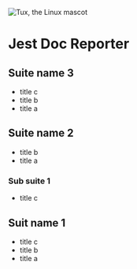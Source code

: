 ![Tux, the Linux mascot](/assets/images/tux.png)

# Jest Doc Reporter

## Suite name 3

-   title c
-   title b
-   title a

## Suite name 2

-   title b
-   title a

### Sub suite 1

-   title c

## Suit name 1

-   title c
-   title b
-   title a
